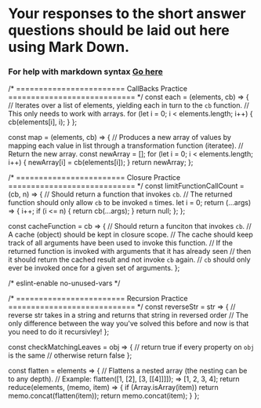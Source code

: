 # Your responses to the short answer questions should be laid out here using Mark Down.
### For help with markdown syntax [Go here](https://github.com/adam-p/markdown-here/wiki/Markdown-Cheatsheet)



/* ======================== CallBacks Practice ============================ */
const each = (elements, cb) => {
  // Iterates over a list of elements, yielding each in turn to the `cb` function.
  // This only needs to work with arrays.
  for (let i = 0; i < elements.length; i++) {
    cb(elements[i], i);
  }
};

const map = (elements, cb) => {
  // Produces a new array of values by mapping each value in list through a transformation function (iteratee).
  // Return the new array.
  const newArray = [];
  for (let i = 0; i < elements.length; i++) {
    newArray[i] = cb(elements[i]);
  }
  return newArray;
};

/* ======================== Closure Practice ============================ */
const limitFunctionCallCount = (cb, n) => {
  // Should return a function that invokes `cb`.
  // The returned function should only allow `cb` to be invoked `n` times.
  let i = 0;
  return (...args) => {
    i++;
    if (i <= n) {
      return cb(...args);
    }
    return null;
  };
};

const cacheFunction = cb => {
  // Should return a funciton that invokes `cb`.
  // A cache (object) should be kept in closure scope.
  // The cache should keep track of all arguments have been used to invoke this function.
  // If the returned function is invoked with arguments that it has already seen
  // then it should return the cached result and not invoke `cb` again.
  // `cb` should only ever be invoked once for a given set of arguments.
};

/* eslint-enable no-unused-vars */

/* ======================== Recursion Practice ============================ */
const reverseStr = str => {
  // reverse str takes in a string and returns that string in reversed order
  // The only difference between the way you've solved this before and now is that you need to do it recursivley!
};

const checkMatchingLeaves = obj => {
  // return true if every property on `obj` is the same
  // otherwise return false
};

const flatten = elements => {
  // Flattens a nested array (the nesting can be to any depth).
  // Example: flatten([1, [2], [3, [[4]]]]); => [1, 2, 3, 4];
  return reduce(elements, (memo, item) => {
    if (Array.isArray(item)) return memo.concat(flatten(item));
    return memo.concat(item);
  }
};